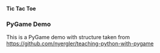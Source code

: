 #### Tic Tac Toe 
### PyGame Demo

This is a PyGame demo with structure taken from https://github.com/nyergler/teaching-python-with-pygame

